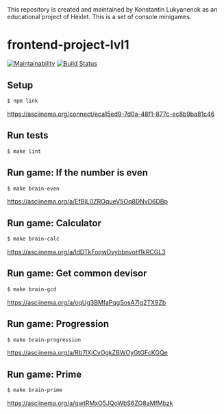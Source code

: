 ##
This repository is created and maintained by Konstantin Lukyanenok as an educational project of Hexlet.
This is a set of console minigames.

##

# frontend-project-lvl1

[![Maintainability](https://api.codeclimate.com/v1/badges/afd6ce0d93f772a73e55/maintainability)](https://codeclimate.com/github/loukianen/frontend-project-lvl1/maintainability)
[![Build Status](https://travis-ci.org/loukianen/frontend-project-lvl1.svg?branch=master)](https://travis-ci.org/loukianen/frontend-project-lvl1)

## Setup
```sh
$ npm link
```
https://asciinema.org/connect/eca15ed9-7d0a-48f1-877c-ec8b9ba81c46

## Run tests
```sh
$ make lint
```
## Run game: If the number is even
```sh
$ make brain-even
```
https://asciinema.org/a/EfBjL0ZROqueV5Oq8DNvD6DBp

## Run game: Calculator
```sh
$ make brain-calc
```
https://asciinema.org/a/ldDTkFoqwDvybbnvoH1kRCGL3

## Run game: Get common devisor
```sh
$ make brain-gcd
```
https://asciinema.org/a/oqUg3BMfaPqgSosA7lg2TX9Zb

## Run game: Progression
```sh
$ make brain-progression
```
https://asciinema.org/a/Rb7lXjCvOgkZBWOyGtGFcKGQe

## Run game: Prime
```sh
$ make brain-prime
```
https://asciinema.org/a/qwtRMxO5JQoWbS6ZO8aMfMbzk

